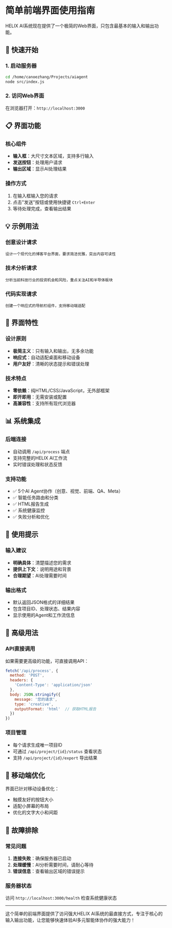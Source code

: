 # 简单前端界面使用指南

HELIX AI系统现在提供了一个极简的Web界面，只包含最基本的输入和输出功能。

## 🚀 快速开始

### 1. 启动服务器
```bash
cd /home/canoezhang/Projects/aiagent
node src/index.js
```

### 2. 访问Web界面
在浏览器打开：`http://localhost:3000`

## 📋 界面功能

### 核心组件
- **输入框**：大尺寸文本区域，支持多行输入
- **发送按钮**：处理用户请求
- **输出区域**：显示AI处理结果

### 操作方式
1. 在输入框输入您的请求
2. 点击"发送"按钮或使用快捷键 `Ctrl+Enter`
3. 等待处理完成，查看输出结果

## 💡 示例用法

### 创意设计请求
```
设计一个现代化的博客平台界面，要求简洁优雅，突出内容可读性
```

### 技术分析请求
```
分析当前科技行业的投资机会和风险，重点关注AI和半导体板块
```

### 代码实现请求
```
创建一个响应式的导航栏组件，支持移动端适配
```

## 🔧 界面特性

### 设计原则
- **极简主义**：只有输入和输出，无多余功能
- **响应式**：自动适配桌面和移动设备
- **用户友好**：清晰的状态提示和错误处理

### 技术特点
- **零依赖**：纯HTML/CSS/JavaScript，无外部框架
- **即开即用**：无需安装或配置
- **高兼容性**：支持所有现代浏览器

## 📊 系统集成

### 后端连接
- 自动调用 `/api/process` 端点
- 支持完整的HELIX AI工作流
- 实时错误处理和状态反馈

### 支持功能
- ✅ 5个AI Agent协作（创意、视觉、前端、QA、Meta）
- ✅ 智能任务路由和分类
- ✅ HTML报告生成
- ✅ 系统健康监控
- ✅ 失败分析和优化

## 🎯 使用提示

### 输入建议
- **明确具体**：清楚描述您的需求
- **提供上下文**：说明用途和背景
- **合理期望**：AI处理需要时间

### 输出格式
- 默认返回JSON格式的详细结果
- 包含项目ID、处理状态、结果内容
- 显示使用的Agent和工作流信息

## 🚀 高级用法

### API直接调用
如果需要更高级的功能，可直接调用API：

```javascript
fetch('/api/process', {
  method: 'POST',
  headers: {
    'Content-Type': 'application/json'
  },
  body: JSON.stringify({
    message: '您的请求',
    type: 'creative',
    outputFormat: 'html'  // 获取HTML报告
  })
})
```

### 项目管理
- 每个请求生成唯一项目ID
- 可通过 `/api/project/{id}/status` 查看状态
- 支持 `/api/project/{id}/export` 导出结果

## 📱 移动端优化

界面已针对移动设备优化：
- 触摸友好的按钮大小
- 适配小屏幕的布局
- 优化的文字大小和间距

## 🔧 故障排除

### 常见问题
1. **连接失败**：确保服务器已启动
2. **处理缓慢**：AI分析需要时间，请耐心等待
3. **错误信息**：查看输出区域的错误提示

### 服务器状态
访问 `http://localhost:3000/health` 检查系统健康状态

---

这个简单的前端界面提供了访问强大HELIX AI系统的最直接方式，专注于核心的输入输出功能，让您能够快速体验AI多元智能体协作的强大能力！
